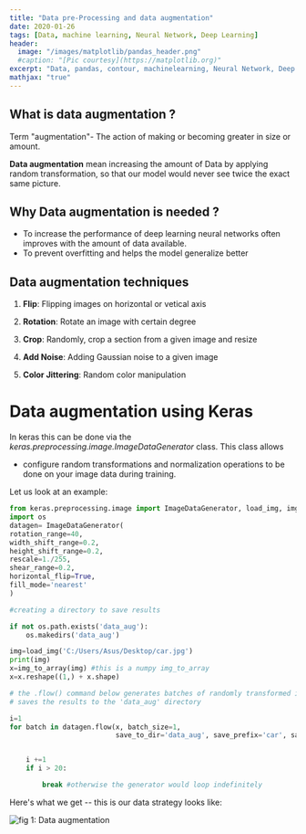 ```yaml
---
title: "Data pre-Processing and data augmentation"
date: 2020-01-26
tags: [Data, machine learning, Neural Network, Deep Learning]
header:
  image: "/images/matplotlib/pandas_header.png"
  #caption: "[Pic courtesy](https://matplotlib.org)"
excerpt: "Data, pandas, contour, machinelearning, Neural Network, Deep Learning"
mathjax: "true"
---
```

## What is data augmentation ?


Term "augmentation"- The action of making or becoming greater in size or amount.

**Data augmentation** mean increasing the amount of Data by applying random transformation, so that our model would never see twice the exact same picture.

## Why Data augmentation is needed ?

* To increase the performance of deep learning neural networks often improves with the amount of data available.
* To prevent overfitting and helps the model generalize better

## Data augmentation techniques

1. **Flip**: Flipping images on horizontal or vetical axis

2. **Rotation**: Rotate an image with certain degree

3. **Crop**: Randomly, crop a section from a given image and resize

4. **Add Noise**: Adding Gaussian noise to a given image

5. **Color Jittering**: Random color manipulation


# Data augmentation using Keras

In keras this can be done via the *keras.preprocessing.image.ImageDataGenerator* class. This class allows

* configure random transformations and normalization operations to be done on your image data during training.

Let us look at an example:

```python
from keras.preprocessing.image import ImageDataGenerator, load_img, img_to_array
import os
datagen= ImageDataGenerator(
rotation_range=40,
width_shift_range=0.2,
height_shift_range=0.2,
rescale=1./255,
shear_range=0.2,
horizontal_flip=True,
fill_mode='nearest'
)

#creating a directory to save results

if not os.path.exists('data_aug'):
    os.makedirs('data_aug')

img=load_img('C:/Users/Asus/Desktop/car.jpg')
print(img)
x=img_to_array(img) #this is a numpy img_to_array
x=x.reshape((1,) + x.shape)

# the .flow() command below generates batches of randomly transformed images
# saves the results to the 'data_aug' directory

i=1
for batch in datagen.flow(x, batch_size=1,
                          save_to_dir='data_aug', save_prefix='car', save_format='jpeg'):


    i +=1
    if i > 20:

        break #otherwise the generator would loop indefinitely
```
Here's what we get -- this is our data strategy looks like:

<img src="{{ site.url }}{{ site.baseurl }}/images/matplotlib/data_aug.jpeg" alt="fig 1: Data augmentation ">

